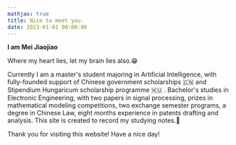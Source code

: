 ```yaml
---
mathjax: true
title: Nice to meet you.
date: 2023-01-01 00:00:00
---
```


**I am Mei Jiaojiao**

Where my heart lies, let my brain lies also.😁

Currently I am a master's student majoring in Artificial Intelligence, with fully-founded support of Chinese government scholarships 🇨🇳 and Stipendium Hungaricum scholarship programme 🇭🇺 . Bachelor's studies in Electronic Engineering, with two papers in signal processing, prizes in mathematical modeling competitions, two exchange semester programs, a degree in Chinese Law, eight months experience in patents drafting and analysis. This site is created to record my studying notes.📒

Thank you for visiting this website! Have a nice day! 
